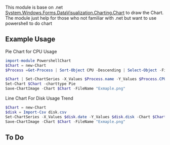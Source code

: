 This module is base on .net [System.Windows.Forms.DataVisualization.Charting.Chart](https://docs.microsoft.com/en-us/dotnet/api/system.windows.forms.datavisualization.charting?view=netframework-4.8) to draw the Chart. The module just help for those who not familiar with .net but want to use powershell to do chart

## Example Usage

Pie Chart for CPU Usage

```Powershell
import-module PowershellChart
$Chart = new-Chart
$Process =Get-Process | Sort-Object CPU -Descending | Select-Object -First 20

$Chart | Set-ChartSeries -X_Values $Process.name -Y_Values $Process.CPU
Set-Chart $Chart -charttype Pie
Save-ChartImage -Chart $Chart -FileName "Exmaple.png"
```

Line Chart For Disk Usage Trend

```Powershell
$Chart = new-Chart
$disk = Import-Csv disk.csv
Set-ChartSeries -X_Values $disk.date -Y_Values $disk.disk -Chart $Chart
Save-ChartImage -Chart $Chart -FileName "Exmaple.png"
```

## To Do